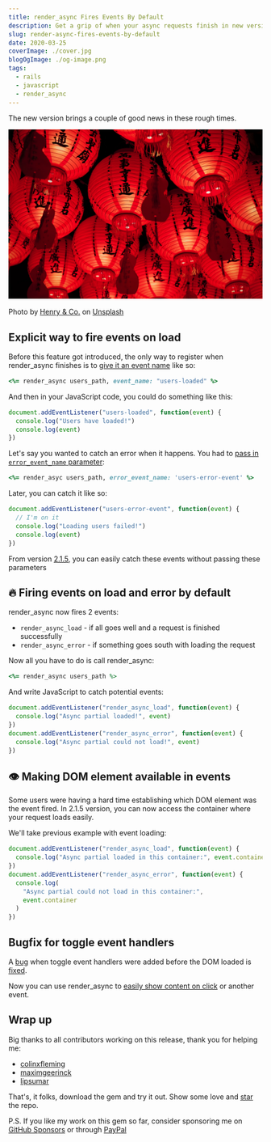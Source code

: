 ```yaml
---
title: render_async Fires Events By Default
description: Get a grip of when your async requests finish in new version of render_async
slug: render-async-fires-events-by-default
date: 2020-03-25
coverImage: ./cover.jpg
blogOgImage: ./og-image.png
tags:
  - rails
  - javascript
  - render_async
---
```


The new version brings a couple of good news in these rough times.

![Girl celebrating birthday by blowing candles](./cover.jpg)

<div class="photo-caption">
Photo by <a
href="https://unsplash.com/@hngstrm?utm_source=unsplash&utm_medium=referral&utm_content=creditCopyText">Henry
&amp; Co.</a> on <a
href="https://unsplash.com/?utm_source=unsplash&utm_medium=referral&utm_content=creditCopyText">Unsplash</a>
</div>

## Explicit way to fire events on load

Before this feature got introduced, the only way to register when
render_async finishes is to
[give it an event name](https://github.com/renderedtext/render_async#passing-in-an-event-name)
like so:

```ruby
<%= render_async users_path, event_name: "users-loaded" %>
```

And then in your JavaScript code, you could do something like this:

```javascript
document.addEventListener("users-loaded", function(event) {
  console.log("Users have loaded!")
  console.log(event)
})
```

Let's say you wanted to catch an error when it happens.
You had to [pass in `error_event_name` parameter](https://github.com/renderedtext/render_async#handling-errors):

```ruby
<%= render_asyc users_path, error_event_name: 'users-error-event' %>
```

Later, you can catch it like so:

```javascript
document.addEventListener("users-error-event", function(event) {
  // I'm on it
  console.log("Loading users failed!")
  console.log(event)
})
```

From version
[2.1.5](https://github.com/renderedtext/render_async/releases/tag/2.1.5), you
can easily catch these events without passing these parameters

## 🔥 Firing events on load and error by default

render_async now fires 2 events:

- `render_async_load` - if all goes well and a request is finished successfully
- `render_async_error` - if something goes south with loading the request

Now all you have to do is call render_async:

```ruby
<%= render_async users_path %>
```

And write JavaScript to catch potential events:

```javascript
document.addEventListener("render_async_load", function(event) {
  console.log("Async partial loaded!", event)
})
document.addEventListener("render_async_error", function(event) {
  console.log("Async partial could not load!", event)
})
```

## 👁 Making DOM element available in events

Some users were having a hard time establishing which DOM element was the
event fired. In 2.1.5 version, you can now access the container where your
request loads easily.

We'll take previous example with event loading:

```javascript
document.addEventListener("render_async_load", function(event) {
  console.log("Async partial loaded in this container:", event.container)
})
document.addEventListener("render_async_error", function(event) {
  console.log(
    "Async partial could not load in this container:",
    event.container
  )
})
```

## Bugfix for toggle event handlers

A [bug](https://github.com/renderedtext/render_async/issues/90) when toggle
event handlers were added before the DOM loaded is
[fixed](https://github.com/renderedtext/render_async/pull/105).

Now you can use render_async to [easily show content on click](https://github.com/renderedtext/render_async#toggle-event) or another
event.

## Wrap up

Big thanks to all contributors working on this release, thank you for helping me:

- [colinxfleming](https://github.com/colinxfleming)
- [maximgeerinck](https://github.com/maximgeerinck)
- [lipsumar](https://github.com/lipsumar)

That's, it folks, download the gem and try it out. Show some love and
[star](https://github.com/renderedtext/render_async) the repo.

P.S. If you like my work on this gem so far, consider sponsoring me on
[GitHub Sponsors](https://github.com/sponsors/nikolalsvk) or through
[PayPal](https://www.paypal.me/nikolalsvk)
